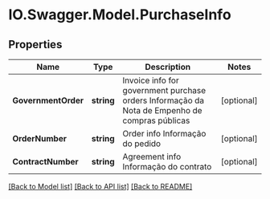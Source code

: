# IO.Swagger.Model.PurchaseInfo
## Properties

Name | Type | Description | Notes
------------ | ------------- | ------------- | -------------
**GovernmentOrder** | **string** | Invoice info for government purchase orders Informação da Nota de Empenho de compras públicas  | [optional] 
**OrderNumber** | **string** | Order info Informação do pedido  | [optional] 
**ContractNumber** | **string** | Agreement info Informação do contrato  | [optional] 

[[Back to Model list]](../README.md#documentation-for-models) [[Back to API list]](../README.md#documentation-for-api-endpoints) [[Back to README]](../README.md)

